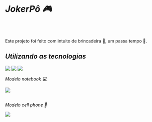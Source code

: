 <h1><i>JokerPô &#x1F3AE;</i></h1>
<br>
<br>
<p>Este projeto foi feito com intuito de brincadeira &#x1F916;, um passa tempo &#x1F383;.</p>
<h2><i>Utilizando as tecnologias</i></h2>
<img src="https://img.shields.io/badge/HTML5-E34F26?style=for-the-badge&logo=html5&logoColor=white")>
<img src="https://img.shields.io/badge/CSS3-1572B6?style=for-the-badge&logo=css3&logoColor=white")>
<img src="https://img.shields.io/badge/JavaScript-F7DF1E?style=for-the-badge&logo=javascript&logoColor=black")>
<br>
<p><i>Modelo notebook &#x1F4BB;</i></p>
<img src="https://github.com/Jackson014/jokerpow-js/blob/main/Captura%20de%20tela%202025-03-20%20132951.png?raw=true">
<br>
<br>
<p><i>Modelo cell phone &#x1F4F1;</i></p>
<img src="https://github.com/Jackson014/jokerpow-js/blob/main/Captura%20de%20tela%202025-03-20%20133118.png?raw=true">
